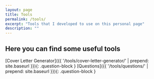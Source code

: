 ```yaml
---
layout: page
title: Tools
permalink: /tools/
excerpt: "Tools that I developed to use on this personal page"
description: ""
---
```


## Here you can find some useful tools

[Cover Letter Generator]({{ '/tools/cover-letter-generator/'  | prepend: site.baseurl }}){: .question-block }
[Questions]({{ '/tools/questions/'  | prepend: site.baseurl }}){: .question-block }
